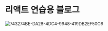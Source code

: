 # 리액트 연습용 블로그
![743274BE-DA28-4DC4-9948-419DB2EF50C6](https://user-images.githubusercontent.com/64140544/145899036-53718c5d-618e-4b69-a947-3458f3d17931.png)
